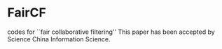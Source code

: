 # FairCF
codes for ``fair collaborative filtering''
This paper has been accepted by Science China Information Science.
